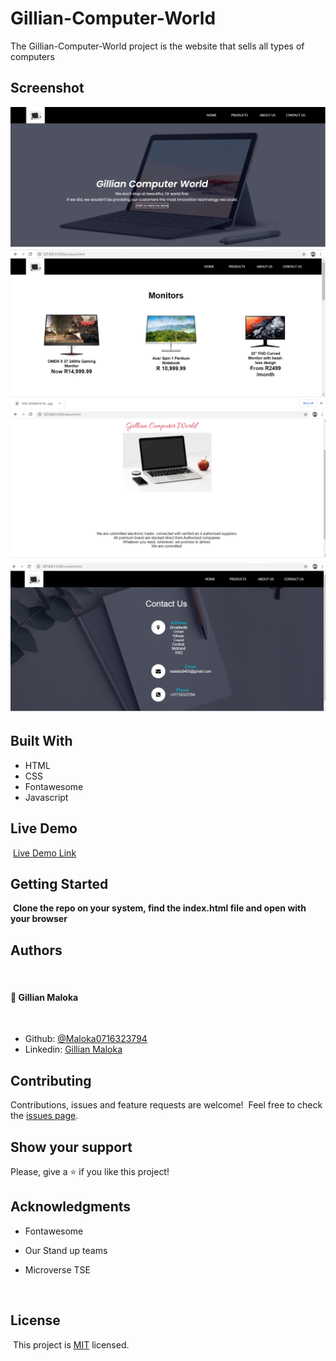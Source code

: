 # Gillian-Computer-World
The Gillian-Computer-World project is the website that sells all types of computers

## Screenshot

![Page screenshot](Images/short1.PNG)
![Page screenshot](Images/shot2.PNG)
![Page screenshot](Images/shot4.PNG)
![Page screenshot](Images/shot3.PNG)
## Built With

- HTML
- CSS
- Fontawesome
- Javascript
  ​

## Live Demo

​
[Live Demo Link](http://127.0.0.1:5500/index.html)
​

## Getting Started

​
**Clone the repo on your system, find the index.html file and open with your browser**
​

## Authors
​
#### 👤 **Gillian Maloka**
​
- Github: [@Maloka0716323794](https://github.com/Maloka0716323794)
- Linkedin: [Gillian Maloka](https://www.linkedin.com/in/gillian-maloka-0b1284149/)


## Contributing

Contributions, issues and feature requests are welcome!
​
Feel free to check the [issues page](https://github.com/Maloka0716323794/websites/issues).
​

## Show your support

Please, give a ⭐️ if you like this project!
​

## Acknowledgments

- Fontawesome
- Our Stand up teams
- Microverse TSE

  ​
## License
​
This project is [MIT](lic.url) licensed.